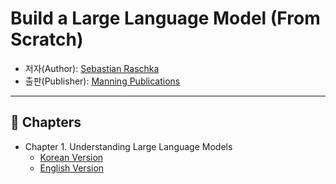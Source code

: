 # Build a Large Language Model (From Scratch)

- 저자(Author): [Sebastian Raschka](https://sebastianraschka.com)  
- 출판(Publisher): [Manning Publications](https://www.manning.com/books/build-a-large-language-model-from-scratch)

---

## 📖 Chapters

- Chapter 1. Understanding Large Language Models  
  - [Korean Version](./ch01.md)  
  - [English Version](./ch01.en.md)